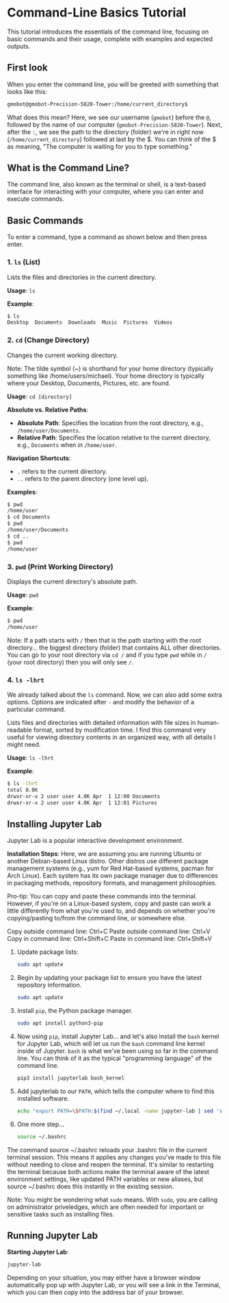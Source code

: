 # Command-Line Basics Tutorial

This tutorial introduces the essentials of the command line, focusing on basic commands and their usage, complete with examples and expected outputs.

## First look
When you enter the command line, you will be greeted with something that looks like this:
```bash
gmobot@gmobot-Precision-5820-Tower:/home/current_directory$
```
What does this mean? Here, we see our username (`gmobot`) before the `@`, followed by the name of our computer (`gmobot-Precision-5820-Tower`). Next, after the `:`, we see the path to the directory (folder) we're in right now (`/home/current_directory`) followed at last by the $. You can think of the $ as meaning, "The computer is waiting for you to type something."

## What is the Command Line?

The command line, also known as the terminal or shell, is a text-based interface for interacting with your computer, where you can enter and execute commands.

## Basic Commands

To enter a command, type a command as shown below and then press enter.

### 1. `ls` (List)
Lists the files and directories in the current directory.

**Usage**: `ls`

**Example**:
```bash
$ ls
Desktop  Documents  Downloads  Music  Pictures  Videos
```

### 2. `cd` (Change Directory)
Changes the current working directory.

Note: The tilde symbol (~) is shorthand for your home directory (typically something like /home/users/michael). Your home directory is typically where your Desktop, Documents, Pictures, etc. are found.

**Usage**: `cd [directory]`

**Absolute vs. Relative Paths**:
- **Absolute Path**: Specifies the location from the root directory, e.g., `/home/user/Documents`.
- **Relative Path**: Specifies the location relative to the current directory, e.g., `Documents` when in `/home/user`.

**Navigation Shortcuts**:
- `.` refers to the current directory.
- `..` refers to the parent directory (one level up).

**Examples**:
```bash
$ pwd
/home/user
$ cd Documents
$ pwd
/home/user/Documents
$ cd ..
$ pwd
/home/user
```

### 3. `pwd` (Print Working Directory)
Displays the current directory's absolute path.

**Usage**: `pwd`

**Example**:
```bash
$ pwd
/home/user
```

Note: If a path starts with `/` then that is the path starting with the root directory... the biggest directory (folder) that contains ALL other directories. You can go to your root directory via `cd /` and if you type `pwd` while in `/` (your root directory) then you will only see `/`.

### 4. `ls -lhrt`

We already talked about the `ls` command. Now, we can also add some extra options. Options are indicated after `-` and modify the behavior of a particular command.

Lists files and directories with detailed information with file sizes in human-readable format, sorted by modification time. I find this command very useful for viewing directory contents in an organized way, with all details I might need.

**Usage**: `ls -lhrt`

**Example**:
```bash
$ ls -lhrt
total 8.0K
drwxr-xr-x 2 user user 4.0K Apr  1 12:00 Documents
drwxr-xr-x 2 user user 4.0K Apr  1 12:01 Pictures
```

## Installing Jupyter Lab
Jupyter Lab is a popular interactive development environment.

**Installation Steps**:
Here, we are assuming you are running Ubuntu or another Debian-based Linux distro. Other distros use different package management systems (e.g., yum for Red Hat-based systems, pacman for Arch Linux). Each system has its own package manager due to differences in packaging methods, repository formats, and management philosophies.

Pro-tip: You can copy and paste these commands into the terminal. However, if you're on a Linux-based system, copy and paste can work a little differently from what you're used to, and depends on whether you're copying/pasting to/from the command line, or somewhere else.

Copy outside command line: Ctrl+C
Paste outside command line: Ctrl+V
Copy in command line: Ctrl+Shift+C
Paste in command line: Ctrl+Shift+V

1. Update package lists:
   ```bash
   sudo apt update
   ```
2. Begin by updating your package list to ensure you have the latest repository information.
   ```bash
   sudo apt update
   ```
3. Install `pip`, the Python package manager.
   ```bash
   sudo apt install python3-pip
   ```
4. Now using `pip`, install Jupyter Lab... and let's also install the `bash` kernel for Jupyter Lab, which will let us run the `bash` command line kernel inside of Jupyter. `bash` is what we've been using so far in the command line. You can think of it as the typical "programming language" of the command line.
   ```bash
   pip3 install jupyterlab bash_kernel
   ```
5. Add jupyterlab to our `PATH`, which tells the computer where to find this installed software.
   ```bash
   echo "export PATH=\$PATH:$(find ~/.local -name jupyter-lab | sed 's|/jupyter-lab||')" >> ~/.bashrc
   ```
6. One more step...
   ```bash
   source ~/.bashrc
   ```
The command source ~/.bashrc reloads your .bashrc file in the current terminal session. This means it applies any changes you've made to this file without needing to close and reopen the terminal. It's similar to restarting the terminal because both actions make the terminal aware of the latest environment settings, like updated PATH variables or new aliases, but source ~/.bashrc does this instantly in the existing session.

Note: You might be wondering what `sudo` means. With `sudo`, you are calling on administrator priveledges, which are often needed for important or sensitive tasks such as installing files.

## Running Jupyter Lab

**Starting Jupyter Lab**:
```bash
jupyter-lab
```

Depending on your situation, you may either have a browser window automatically pop up with Jupyter Lab, or you will see a link in the Terminal, which you can then copy into the address bar of your browser.
